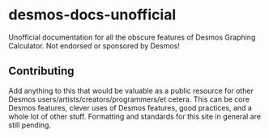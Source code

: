 # desmos-docs-unofficial
 Unofficial documentation for all the obscure features of Desmos Graphing Calculator. Not endorsed or sponsored by Desmos!

## Contributing
 Add anything to this that would be valuable as a public resource for other Desmos users/artists/creators/programmers/et cetera. This can be core Desmos features, clever uses of Desmos features, good practices, and a whole lot of other stuff. Formatting and standards for this site in general are still pending.